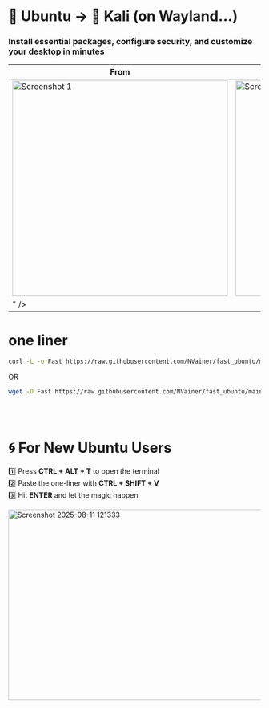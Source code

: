 
# 🐧 Ubuntu → 🐉 Kali (on Wayland...)
### Install essential packages, configure security, and customize your desktop in minutes

 
| From | To |
|-------|-----|
| <img width="430" alt="Screenshot 1" src="https://github.com/user-attachments/assets/28624090-a4c8-4783-a0f2-1c39eb50e770" /> | <img width="430" alt="Screenshot 2" src="https://github.com/user-attachments/assets/07b82b6d-4f53-4dea-a03e-dc203886a610" />
" /> |


# one liner

```bash
curl -L -o Fast https://raw.githubusercontent.com/NVainer/fast_ubuntu/main/Fast && chmod +x ./Fast && ./Fast
```
OR

```bash
wget -O Fast https://raw.githubusercontent.com/NVainer/fast_ubuntu/main/Fast && chmod +x ./Fast && ./Fast
```

<br><br>

# 🌀 For New Ubuntu Users  
1️⃣ Press **CTRL + ALT + T** to open the terminal  
2️⃣ Paste the one-liner with **CTRL + SHIFT + V**  
3️⃣ Hit **ENTER** and let the magic happen

<img width="800" height="380" alt="Screenshot 2025-08-11 121333" src="https://github.com/user-attachments/assets/2458b811-daab-401c-8840-5a9df0022b18" />
 
